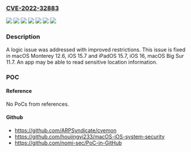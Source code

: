 ### [CVE-2022-32883](https://cve.mitre.org/cgi-bin/cvename.cgi?name=CVE-2022-32883)
![](https://img.shields.io/static/v1?label=Product&message=iOS&color=blue)
![](https://img.shields.io/static/v1?label=Product&message=macOS&color=blue)
![](https://img.shields.io/static/v1?label=Version&message=%3C%2011.7%20&color=brighgreen)
![](https://img.shields.io/static/v1?label=Version&message=%3C%2012.6%20&color=brighgreen)
![](https://img.shields.io/static/v1?label=Version&message=%3C%2015.7%20&color=brighgreen)
![](https://img.shields.io/static/v1?label=Version&message=%3C%2016%20&color=brighgreen)
![](https://img.shields.io/static/v1?label=Vulnerability&message=An%20app%20may%20be%20able%20to%20read%20sensitive%20location%20information&color=brighgreen)

### Description

A logic issue was addressed with improved restrictions. This issue is fixed in macOS Monterey 12.6, iOS 15.7 and iPadOS 15.7, iOS 16, macOS Big Sur 11.7. An app may be able to read sensitive location information.

### POC

#### Reference
No PoCs from references.

#### Github
- https://github.com/ARPSyndicate/cvemon
- https://github.com/houjingyi233/macOS-iOS-system-security
- https://github.com/nomi-sec/PoC-in-GitHub

